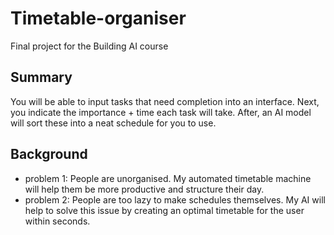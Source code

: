 # Timetable-organiser

Final project for the Building AI course

## Summary

You will be able to input tasks that need completion into an interface. Next, you indicate the importance + time each task will take. 
After, an AI model will sort these into a neat schedule for you to use.


## Background

* problem 1: People are unorganised. My automated timetable machine will help them be more productive and structure their day.
* problem 2: People are too lazy to make schedules themselves. My AI will help to solve this issue by creating an optimal timetable for the user within seconds.
